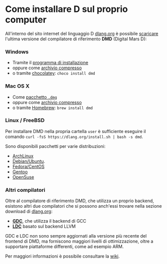 # Come installare D sul proprio computer

All'interno del sito internet del linguaggio D [dlang.org](https://dlang.org) è possibile [scaricare](http://dlang.org/download.html) l'ultima versione del compilatore di riferimento **DMD** (Digital Mars D):

### Windows

* Tramite il [programma di installazione](http://downloads.dlang.org/releases/2.x/{{latest-release}}/dmd-{{latest-release}}.exe)
* oppure come [archivio compresso](http://downloads.dlang.org/releases/2.x/{{latest-release}}/dmd.{{latest-release}}.windows.7z)
* o tramite [chocolatey](https://chocolatey.org/packages/dmd): `choco install dmd`

### Mac OS X

* Come [pacchetto `.dmg`](http://downloads.dlang.org/releases/2.x/{{latest-release}}/dmd.{{latest-release}}.dmg)
* oppure come [archivio compresso](http://downloads.dlang.org/releases/2.x/{{latest-release}}/dmd.{{latest-release}}.osx.tar.xz)
* o tramite [Homebrew](http://brew.sh): `brew install dmd`

### Linux / FreeBSD

Per installare DMD nella propria cartella `user` è sufficiente eseguire il comando `curl -fsS https://dlang.org/install.sh | bash -s dmd`.

Sono disponibili pacchetti per varie distribuzioni:

* [ArchLinux](https://wiki.archlinux.org/index.php/D_(programming_language))
* [Debian/Ubuntu](http://d-apt.sourceforge.net).
* [Fedora/CentOS](http://dlang.org/download.html#dmd)
* [Gentoo](https://wiki.gentoo.org/wiki/Dlang)
* [OpenSuse](http://dlang.org/download.html#dmd)

### Altri compilatori

Oltre al compilatore di riferimento DMD, che utilizza un proprio backend, esistono altri due compilatori che si possono anch'essi trovare nella sezione download di
[dlang.org](https://dlang.org):

* [**GDC**](http://gdcproject.org/downloads), che utilizza il backend di GCC
* [**LDC**](https://github.com/ldc-developers/ldc#installation) basato sul backend LLVM

GDC e LDC non sono sempre aggiornati alla versione più recente del frontend di DMD, ma forniscono maggiori livelli di ottimizzazione, oltre a supportare piattaforme differenti, come ad esempio ARM.

Per maggiori informazioni è possibile consultare la [wiki](https://wiki.dlang.org/Compilers).